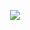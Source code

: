 <p align="center">
<img src="https://user-images.githubusercontent.com/83597466/178856866-16866bf2-acb5-42db-812e-de552681182a.gif"/>
</p>
